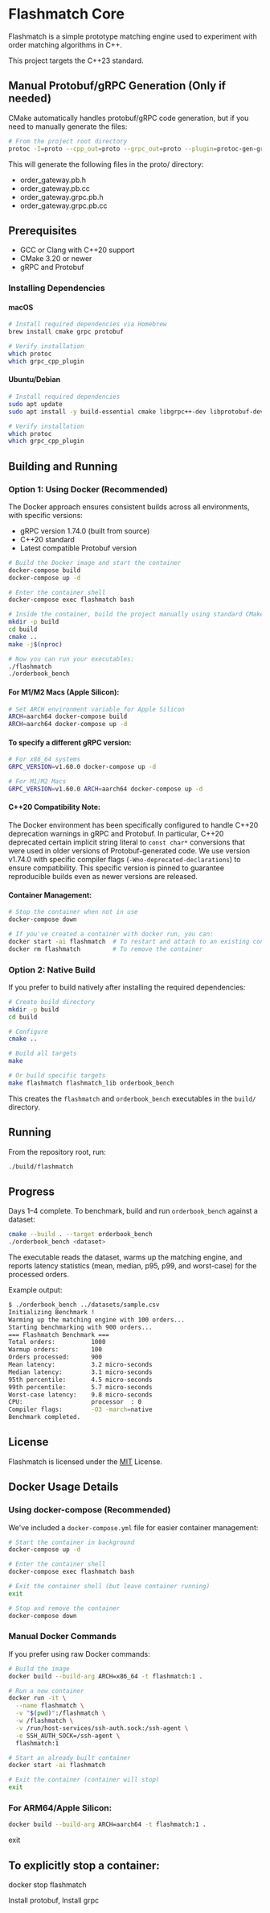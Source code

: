 # Flashmatch Core

Flashmatch is a simple prototype matching engine used to experiment with order matching algorithms in C++.

This project targets the C++23 standard.

## Manual Protobuf/gRPC Generation (Only if needed)

CMake automatically handles protobuf/gRPC code generation, but if you need to manually generate the files:

```bash
# From the project root directory
protoc -I=proto --cpp_out=proto --grpc_out=proto --plugin=protoc-gen-grpc=$(which grpc_cpp_plugin) proto/order_gateway.proto
```

This will generate the following files in the proto/ directory:
- order_gateway.pb.h
- order_gateway.pb.cc
- order_gateway.grpc.pb.h
- order_gateway.grpc.pb.cc

## Prerequisites

- GCC or Clang with C++20 support
- CMake 3.20 or newer
- gRPC and Protobuf

### Installing Dependencies

#### macOS
```bash
# Install required dependencies via Homebrew
brew install cmake grpc protobuf

# Verify installation
which protoc
which grpc_cpp_plugin
```

#### Ubuntu/Debian
```bash
# Install required dependencies
sudo apt update
sudo apt install -y build-essential cmake libgrpc++-dev libprotobuf-dev protobuf-compiler protobuf-compiler-grpc

# Verify installation
which protoc
which grpc_cpp_plugin
```

## Building and Running

### Option 1: Using Docker (Recommended)

The Docker approach ensures consistent builds across all environments, with specific versions:

- gRPC version 1.74.0 (built from source)
- C++20 standard
- Latest compatible Protobuf version

```bash
# Build the Docker image and start the container
docker-compose build
docker-compose up -d

# Enter the container shell
docker-compose exec flashmatch bash

# Inside the container, build the project manually using standard CMake commands
mkdir -p build
cd build
cmake ..
make -j$(nproc)

# Now you can run your executables:
./flashmatch
./orderbook_bench
```

#### For M1/M2 Macs (Apple Silicon):
```bash
# Set ARCH environment variable for Apple Silicon
ARCH=aarch64 docker-compose build
ARCH=aarch64 docker-compose up -d
```

#### To specify a different gRPC version:
```bash
# For x86_64 systems
GRPC_VERSION=v1.60.0 docker-compose up -d

# For M1/M2 Macs
GRPC_VERSION=v1.60.0 ARCH=aarch64 docker-compose up -d
```

#### C++20 Compatibility Note:
The Docker environment has been specifically configured to handle C++20 deprecation warnings in gRPC and Protobuf. In particular, C++20 deprecated certain implicit string literal to `const char*` conversions that were used in older versions of Protobuf-generated code. We use version v1.74.0 with specific compiler flags (`-Wno-deprecated-declarations`) to ensure compatibility. This specific version is pinned to guarantee reproducible builds even as newer versions are released.

#### Container Management:
```bash
# Stop the container when not in use
docker-compose down

# If you've created a container with docker run, you can:
docker start -ai flashmatch  # To restart and attach to an existing container
docker rm flashmatch         # To remove the container
```

### Option 2: Native Build

If you prefer to build natively after installing the required dependencies:

```bash
# Create build directory
mkdir -p build
cd build

# Configure
cmake ..

# Build all targets
make

# Or build specific targets
make flashmatch flashmatch_lib orderbook_bench
```

This creates the `flashmatch` and `orderbook_bench` executables in the `build/` directory.

## Running

From the repository root, run:

```bash
./build/flashmatch
```

## Progress

Days 1–4 complete. To benchmark, build and run `orderbook_bench` against a dataset:

```bash
cmake --build . --target orderbook_bench
./orderbook_bench <dataset>
```


The executable reads the dataset, warms up the matching engine, and reports
latency statistics (mean, median, p95, p99, and worst-case) for the processed
orders.

Example output:

```bash
$ ./orderbook_bench ../datasets/sample.csv
Initializing Benchmark !
Warming up the matching engine with 100 orders...
Starting benchmarking with 900 orders...
=== Flashmatch Benchmark ===
Total orders:          1000
Warmup orders:         100
Orders processed:      900
Mean latency:          3.2 micro-seconds
Median latency:        3.1 micro-seconds
95th percentile:       4.5 micro-seconds
99th percentile:       5.7 micro-seconds
Worst-case latency:    9.8 micro-seconds
CPU:                   processor  : 0
Compiler flags:        -O3 -march=native
Benchmark completed.
```


## License

Flashmatch is licensed under the [MIT](LICENSE) License.

## Docker Usage Details

### Using docker-compose (Recommended)

We've included a `docker-compose.yml` file for easier container management:

```bash
# Start the container in background
docker-compose up -d

# Enter the container shell
docker-compose exec flashmatch bash

# Exit the container shell (but leave container running)
exit

# Stop and remove the container
docker-compose down
```

### Manual Docker Commands

If you prefer using raw Docker commands:

```bash
# Build the image
docker build --build-arg ARCH=x86_64 -t flashmatch:1 .

# Run a new container
docker run -it \
  --name flashmatch \
  -v "$(pwd)":/flashmatch \
  -w /flashmatch \
  -v /run/host-services/ssh-auth.sock:/ssh-agent \
  -e SSH_AUTH_SOCK=/ssh-agent \
  flashmatch:1

# Start an already built container
docker start -ai flashmatch

# Exit the container (container will stop)
exit
```

### For ARM64/Apple Silicon:
```bash
docker build --build-arg ARCH=aarch64 -t flashmatch:1 .
```

exit

## To explicitly stop a container:

docker stop flashmatch



Install protobuf,
Install grpc